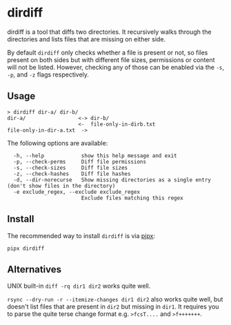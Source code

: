 dirdiff
=======
dirdiff is a tool that diffs two directories. It recursively walks through the directories
and lists files that are missing on either side.

By default `dirdiff` only checks whether a file is present or not, so files
present on both sides but with different file sizes, permissions or content
will not be listed. However, checking any of those can be enabled via
the `-s`, `-p`, and `-z` flags respectively.

Usage
-----

    > dirdiff dir-a/ dir-b/
    dir-a/                 <-> dir-b/
                           <-  file-only-in-dirb.txt
    file-only-in-dir-a.txt  ->

The following options are available:

      -h, --help            show this help message and exit
      -p, --check-perms     Diff file permissions
      -s, --check-sizes     Diff file sizes
      -z, --check-hashes    Diff file hashes
      -d, --dir-norecurse   Show missing directories as a single entry (don't show files in the directory)
      -e exclude_regex, --exclude exclude_regex
                            Exclude files matching this regex

Install
-------
The recommended way to install `dirdiff` is via [pipx]:

    pipx dirdiff

Alternatives
------------
UNIX built-in `diff -rq dir1 dir2` works quite well.

`rsync --dry-run -r --itemize-changes dir1 dir2` also works quite well, but
doesn't list files that are present in `dir2` but missing in `dir1`. It requires you
to parse the quite terse change format e.g. `>fcsT....` and `>f+++++++`.


[pipx]: https://github.com/pypa/pipx